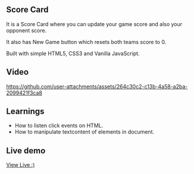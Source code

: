 ## Score Card

It is a Score Card where you can update your game score and also your opponent score.

It also has New Game button which resets both teams score to 0.

Built with simple HTML5, CSS3 and Vanilla JavaScript.

## Video


https://github.com/user-attachments/assets/264c30c2-c13b-4a58-a2ba-2099421f3ca8


## Learnings
- How to listen click events on HTML.
- How to manipulate textcontent of elements in document.


## Live demo

[ View Live  :)](https://gmarav05.github.io/score-card/)
 
